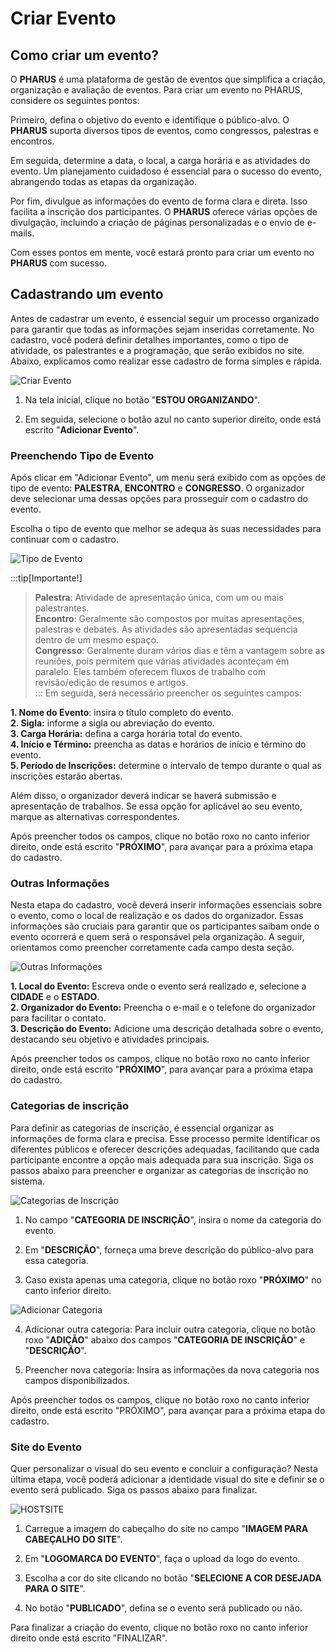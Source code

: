 # Criar Evento
## Como criar um evento?

O **PHARUS** é uma plataforma de gestão de eventos que simplifica a criação, organização e avaliação de eventos. Para criar um evento no PHARUS, considere os seguintes pontos:

Primeiro, defina o objetivo do evento e identifique o público-alvo. O **PHARUS** suporta diversos tipos de eventos, como congressos, palestras e encontros.

Em seguida, determine a data, o local, a carga horária e as atividades do evento. Um planejamento cuidadoso é essencial para o sucesso do evento, abrangendo todas as etapas da organização.

Por fim, divulgue as informações do evento de forma clara e direta. Isso facilita a inscrição dos participantes. O **PHARUS** oferece várias opções de divulgação, incluindo a criação de páginas personalizadas e o envio de e-mails.

Com esses pontos em mente, você estará pronto para criar um evento no **PHARUS** com sucesso.

## Cadastrando um evento

Antes de cadastrar um evento, é essencial seguir um processo organizado para garantir que todas as informações sejam inseridas corretamente. No cadastro, você poderá definir detalhes importantes, como o tipo de atividade, os palestrantes e a programação, que serão exibidos no site. Abaixo, explicamos como realizar esse cadastro de forma simples e rápida.

![Criar Evento](../images/criar_evento.gif)

1. Na tela inicial, clique no botão "**ESTOU ORGANIZANDO**".  

2. Em seguida, selecione o botão azul no canto superior direito, onde está escrito "**Adicionar Evento**".

### Preenchendo Tipo de Evento
Após clicar em "Adicionar Evento", um menu será exibido com as opções de tipo de evento: **PALESTRA**, **ENCONTRO** e **CONGRESSO**. O organizador deve selecionar uma dessas opções para prosseguir com o cadastro do evento.

Escolha o tipo de evento que melhor se adequa às suas necessidades para continuar com o cadastro.

![Tipo de Evento](../images/criar_evento2.gif)

:::tip[Importante!]

>**Palestra**: Atividade de apresentação única, com um ou mais palestrantes.  
>**Encontro**: Geralmente são compostos por muitas apresentações, palestras e debates. As atividades são apresentadas sequencia dentro de um mesmo espaço.  
>**Congresso**: Geralmente duram vários dias e têm a vantagem sobre as reuniões, pois permitem que várias atividades aconteçam em paralelo. Eles também oferecem fluxos de trabalho com revisão/edição de resumos e artigos.  
:::
Em seguida, será necessário preencher os seguintes campos:

**1. Nome do Evento**: insira o título completo do evento.                                                                                                                   
**2. Sigla:** informe a sigla ou abreviação do evento.                                                                                                             
**3. Carga Horária:** defina a carga horária total do evento.                                                                                                           
**4. Início e Término:** preencha as datas e horários de início e término do evento.                                                                                     
**5. Período de Inscrições:** determine o intervalo de tempo durante o qual as inscrições estarão abertas.                                                                               

Além disso, o organizador deverá indicar se haverá submissão e apresentação de trabalhos. Se essa opção for aplicável ao seu evento, marque as alternativas correspondentes.

Após preencher todos os campos, clique no botão roxo no canto inferior direito, onde está escrito "**PRÓXIMO**", para avançar para a próxima etapa do cadastro.

### Outras Informações
Nesta etapa do cadastro, você deverá inserir informações essenciais sobre o evento, como o local de realização e os dados do organizador. Essas informações são cruciais para garantir que os participantes saibam onde o evento ocorrerá e quem será o responsável pela organização. A seguir, orientamos como preencher corretamente cada campo desta seção.

![Outras Informações](../images/criar_evento3.gif)

**1. Local do Evento:** Escreva onde o evento será realizado e, selecione a **CIDADE** e o **ESTADO**.                                                                                    
**2. Organizador do Evento:** Preencha o e-mail e o telefone do organizador para facilitar o contato.                                                                     
**3. Descrição do Evento:** Adicione uma descrição detalhada sobre o evento, destacando seu objetivo e atividades principais.

Após preencher todos os campos, clique no botão roxo no canto inferior direito, onde está escrito "**PRÓXIMO**", para avançar para a próxima etapa do cadastro.

### Categorias de inscrição

Para definir as categorias de inscrição, é essencial organizar as informações de forma clara e precisa. Esse processo permite identificar os diferentes públicos e oferecer descrições adequadas, facilitando que cada participante encontre a opção mais adequada para sua inscrição. Siga os passos abaixo para preencher e organizar as categorias de inscrição no sistema.


![Categorias de Inscrição](../images/criar_evento4.gif)

1. No campo "**CATEGORIA DE INSCRIÇÃO**", insira o nome da categoria do evento.

2. Em "**DESCRIÇÃO**", forneça uma breve descrição do público-alvo para essa categoria.

3. Caso exista apenas uma categoria, clique no botão roxo "**PRÓXIMO**" no canto inferior direito.

![Adicionar Categoria](../images/criar_evento5.gif)

4. Adicionar outra categoria: Para incluir outra categoria, clique no botão roxo "**ADIÇÃO**" abaixo dos campos "**CATEGORIA DE INSCRIÇÃO**" e "**DESCRIÇÃO**".

5. Preencher nova categoria: Insira as informações da nova categoria nos campos disponibilizados.

Após preencher todos os campos, clique no botão roxo no canto inferior direito, onde está escrito "PRÓXIMO", para avançar para a próxima etapa do cadastro.


### Site do Evento

Quer personalizar o visual do seu evento e concluir a configuração? Nesta última etapa, você poderá adicionar a identidade visual do site e definir se o evento será publicado. Siga os passos abaixo para finalizar.

![HOSTSITE](../images/criar_evento6.gif)

1. Carregue a imagem do cabeçalho do site no campo "**IMAGEM PARA CABEÇALHO DO SITE**".

2. Em "**LOGOMARCA DO EVENTO**", faça o upload da logo do evento.

3. Escolha a cor do site clicando no botão "**SELECIONE A COR DESEJADA PARA O SITE**".

4. No botão "**PUBLICADO**", defina se o evento será publicado ou não.

Para finalizar a criação do evento, clique no botão roxo no canto inferior direito onde está escrito "FINALIZAR".